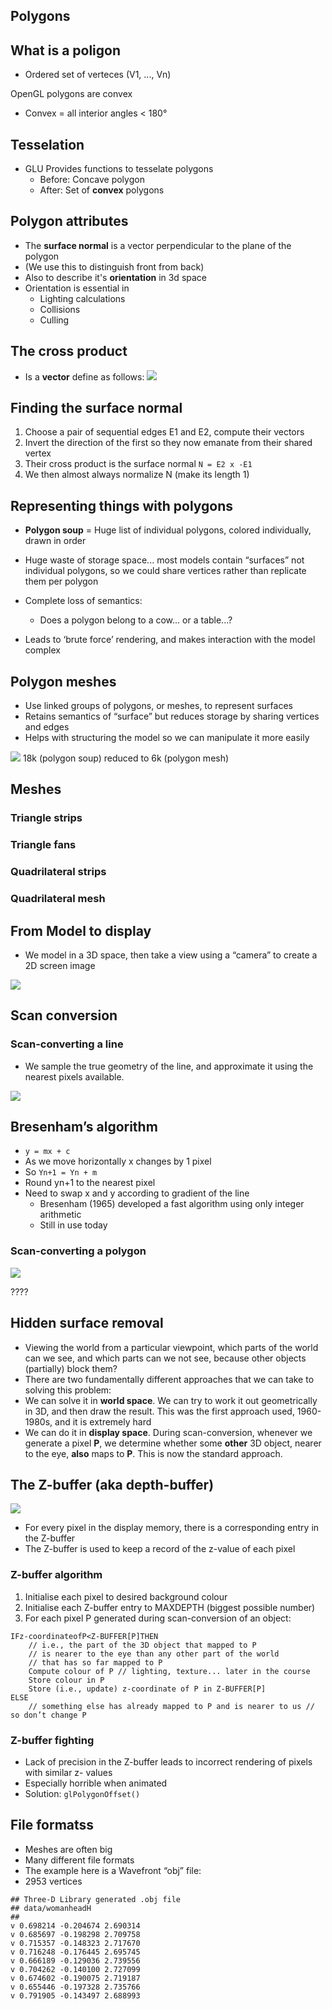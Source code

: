 <!-- Google Analytics -->
<script async src="https://www.googletagmanager.com/gtag/js?id=UA-113560131-1"></script>
<script>
  window.dataLayer = window.dataLayer || [];
  function gtag(){dataLayer.push(arguments);}
  gtag('js', new Date());
  gtag('config', 'UA-113560131-1');
</script>
## Polygons

## What is a poligon
* Ordered set of verteces (V1, ..., Vn)

OpenGL polygons are convex
* Convex = all interior angles < 180°

## Tesselation
* GLU Provides functions to tesselate polygons
    * Before: Concave polygon
    * After: Set of **convex** polygons 

## Polygon attributes

* The **surface normal** is a vector perpendicular to the plane of the polygon
* (We use this to distinguish front from back)
* Also to describe it's **orientation** in 3d space
* Orientation is essential in
    * Lighting calculations
    * Collisions
    * Culling

## The cross product
* Is a **vector** define as follows:
![](cross-product.png)


## Finding the surface normal

1. Choose a pair of sequential edges E1 and E2, compute their vectors
2. Invert the direction of the first so they now emanate from their shared vertex
3. Their cross product is the surface normal
`N = E2 x -E1`
4. We then almost always normalize N (make its length 1)

## Representing things with polygons

* **Polygon soup** = Huge list of individual polygons, colored individually, drawn in order

* Huge waste of storage space... most models contain “surfaces” not individual polygons, so we could share vertices rather than replicate them per polygon
* Complete loss of semantics: 
    * Does a polygon belong to a cow... or a table...?
* Leads to ‘brute force’ rendering, and makes interaction with the model complex

## Polygon meshes
* Use linked groups of polygons, or meshes, to represent surfaces
* Retains semantics of “surface” but reduces storage by sharing vertices and edges
* Helps with structuring the model so we can manipulate it more easily

![](cow.png)
18k (polygon soup) reduced to 6k (polygon mesh)

## Meshes

### Triangle strips
### Triangle fans
### Quadrilateral strips
### Quadrilateral mesh

## From Model to display
* We model in a 3D space, then take a view using a “camera” to create a 2D screen image

![](world-coords-to-pixel-coords.png)

## Scan conversion

### Scan-converting a line
* We sample the true geometry of the line, and approximate it using the nearest pixels available.

![](scan-converting.png)

## Bresenham’s algorithm
* `y = mx + c`
* As we move horizontally x changes by 1 pixel
* So `Yn+1 = Yn + m`
* Round yn+1 to the nearest pixel
* Need to swap x and y according to gradient of the line
    * Bresenham (1965) developed a fast algorithm using only integer arithmetic
    * Still in use today

### Scan-converting a polygon
![](scan-converting-polygon.png)

????


## Hidden surface removal
* Viewing the world from a particular viewpoint, which parts of the world can we see, and which parts can we not see, because other objects (partially) block them?
* There are two fundamentally different approaches that we can take to solving this problem:
* We can solve it in **world space**. We can try to work it out geometrically in 3D, and then draw the result. This was the first approach used, 1960-1980s, and it is extremely hard
* We can do it in **display space**. During scan-conversion, whenever we generate a pixel **P**, we determine whether some **other** 3D object, nearer to the eye, **also** maps to **P**. This is now the standard approach.

## The Z-buffer (aka depth-buffer)
![](z-buffer-memory.png)

* For every pixel in the display memory, there is a corresponding entry in the Z-buffer
* The Z-buffer is used to keep a record of the z-value of each pixel


### Z-buffer algorithm
1. Initialise each pixel to desired background colour
2. Initialise each Z-buffer entry to MAXDEPTH (biggest possible number)
3. For each pixel P generated during scan-conversion of an object:
```
IFz-coordinateofP<Z-BUFFER[P]THEN
    // i.e., the part of the 3D object that mapped to P
    // is nearer to the eye than any other part of the world
    // that has so far mapped to P
    Compute colour of P // lighting, texture... later in the course
    Store colour in P
    Store (i.e., update) z-coordinate of P in Z-BUFFER[P]
ELSE
    // something else has already mapped to P and is nearer to us // so don’t change P
```

### Z-buffer fighting
* Lack of precision in the Z-buffer leads to incorrect rendering of pixels with similar z- values
* Especially horrible when animated
* Solution: `glPolygonOffset()`

## File formatss
* Meshes are often big
* Many different file formats
* The example here is a Wavefront “obj” file:
* 2953 vertices

```
## Three-D Library generated .obj file
## data/womanheadH
##
v 0.698214 -0.204674 2.690314
v 0.685697 -0.198298 2.709758
v 0.715357 -0.148323 2.717670
v 0.716248 -0.176445 2.695745
v 0.666189 -0.129036 2.739556
v 0.704262 -0.140100 2.727099
v 0.674602 -0.190075 2.719187
v 0.655446 -0.197328 2.735766
v 0.791905 -0.143497 2.688993
```